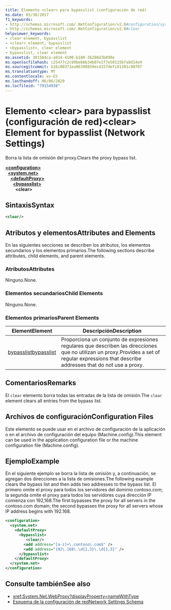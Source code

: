 ```yaml
---
title: Elemento <clear> para bypasslist (configuración de red)
ms.date: 03/30/2017
f1_keywords:
- http://schemas.microsoft.com/.NetConfiguration/v2.0#configuration/system.net/defaultProxy/bypasslist/clear
- http://schemas.microsoft.com/.NetConfiguration/v2.0#clear
helpviewer_keywords:
- clear element, bypasslist
- <clear> element, bypasslist
- <bypasslist>, clear element
- bypasslist, clear element
ms.assetid: 301584ca-a914-4100-b180-3b288d3b099e
ms.openlocfilehash: c25477c2c99be66b34b07e1f7e50115bfa8d14e9
ms.sourcegitcommit: b16c00371ea06398859ecd157defc81301c9070f
ms.translationtype: MT
ms.contentlocale: es-ES
ms.lasthandoff: 06/06/2020
ms.locfileid: "79154938"
---
```

# <a name="clear-element-for-bypasslist-network-settings"></a><span data-ttu-id="48e71-102">Elemento \<clear> para bypasslist (configuración de red)</span><span class="sxs-lookup"><span data-stu-id="48e71-102">\<clear> Element for bypasslist (Network Settings)</span></span>
<span data-ttu-id="48e71-103">Borra la lista de omisión del proxy.</span><span class="sxs-lookup"><span data-stu-id="48e71-103">Clears the proxy bypass list.</span></span>  
  
[**\<configuration>**](../configuration-element.md)\
&nbsp;&nbsp;[**\<system.net>**](system-net-element-network-settings.md)\
&nbsp;&nbsp;&nbsp;&nbsp;[**\<defaultProxy>**](defaultproxy-element-network-settings.md)\
&nbsp;&nbsp;&nbsp;&nbsp;&nbsp;&nbsp;[**\<bypasslist>**](bypasslist-element-network-settings.md)\
&nbsp;&nbsp;&nbsp;&nbsp;&nbsp;&nbsp;&nbsp;&nbsp;**\<clear>**

## <a name="syntax"></a><span data-ttu-id="48e71-104">Sintaxis</span><span class="sxs-lookup"><span data-stu-id="48e71-104">Syntax</span></span>  
  
```xml  
<clear/>  
```  
  
## <a name="attributes-and-elements"></a><span data-ttu-id="48e71-105">Atributos y elementos</span><span class="sxs-lookup"><span data-stu-id="48e71-105">Attributes and Elements</span></span>  
 <span data-ttu-id="48e71-106">En las siguientes secciones se describen los atributos, los elementos secundarios y los elementos primarios.</span><span class="sxs-lookup"><span data-stu-id="48e71-106">The following sections describe attributes, child elements, and parent elements.</span></span>  
  
### <a name="attributes"></a><span data-ttu-id="48e71-107">Atributos</span><span class="sxs-lookup"><span data-stu-id="48e71-107">Attributes</span></span>  
 <span data-ttu-id="48e71-108">Ninguno.</span><span class="sxs-lookup"><span data-stu-id="48e71-108">None.</span></span>  
  
### <a name="child-elements"></a><span data-ttu-id="48e71-109">Elementos secundarios</span><span class="sxs-lookup"><span data-stu-id="48e71-109">Child Elements</span></span>  
 <span data-ttu-id="48e71-110">Ninguno.</span><span class="sxs-lookup"><span data-stu-id="48e71-110">None.</span></span>  
  
### <a name="parent-elements"></a><span data-ttu-id="48e71-111">Elementos primarios</span><span class="sxs-lookup"><span data-stu-id="48e71-111">Parent Elements</span></span>  
  
|<span data-ttu-id="48e71-112">**Element**</span><span class="sxs-lookup"><span data-stu-id="48e71-112">**Element**</span></span>|<span data-ttu-id="48e71-113">**Descripción**</span><span class="sxs-lookup"><span data-stu-id="48e71-113">**Description**</span></span>|  
|-----------------|---------------------|  
|[<span data-ttu-id="48e71-114">bypasslist</span><span class="sxs-lookup"><span data-stu-id="48e71-114">bypasslist</span></span>](bypasslist-element-network-settings.md)|<span data-ttu-id="48e71-115">Proporciona un conjunto de expresiones regulares que describen las direcciones que no utilizan un proxy.</span><span class="sxs-lookup"><span data-stu-id="48e71-115">Provides a set of regular expressions that describe addresses that do not use a proxy.</span></span>|  
  
## <a name="remarks"></a><span data-ttu-id="48e71-116">Comentarios</span><span class="sxs-lookup"><span data-stu-id="48e71-116">Remarks</span></span>  
 <span data-ttu-id="48e71-117">El `clear` elemento borra todas las entradas de la lista de omisión.</span><span class="sxs-lookup"><span data-stu-id="48e71-117">The `clear` element clears all entries from the bypass list.</span></span>  
  
## <a name="configuration-files"></a><span data-ttu-id="48e71-118">Archivos de configuración</span><span class="sxs-lookup"><span data-stu-id="48e71-118">Configuration Files</span></span>  
 <span data-ttu-id="48e71-119">Este elemento se puede usar en el archivo de configuración de la aplicación o en el archivo de configuración del equipo (Machine.config).</span><span class="sxs-lookup"><span data-stu-id="48e71-119">This element can be used in the application configuration file or the machine configuration file (Machine.config).</span></span>  
  
## <a name="example"></a><span data-ttu-id="48e71-120">Ejemplo</span><span class="sxs-lookup"><span data-stu-id="48e71-120">Example</span></span>  
 <span data-ttu-id="48e71-121">En el siguiente ejemplo se borra la lista de omisión y, a continuación, se agregan dos direcciones a la lista de omisiones.</span><span class="sxs-lookup"><span data-stu-id="48e71-121">The following example clears the bypass list and then adds two addresses to the bypass list.</span></span> <span data-ttu-id="48e71-122">El primero omite el proxy para todos los servidores del dominio contoso.com; la segunda omite el proxy para todos los servidores cuya dirección IP comienza con 192,168.</span><span class="sxs-lookup"><span data-stu-id="48e71-122">The first bypasses the proxy for all servers in the contoso.com domain; the second bypasses the proxy for all servers whose IP address begins with 192.168.</span></span>  
  
```xml  
<configuration>  
  <system.net>  
    <defaultProxy>  
      <bypasslist>  
         <clear/>  
        <add address="[a-z]+\.contoso\.com$" />  
        <add address="192\.168\.\d{1,3}\.\d{1,3}" />  
      </bypasslist>  
    </defaultProxy>  
  </system.net>  
</configuration>
```  
  
## <a name="see-also"></a><span data-ttu-id="48e71-123">Consulte también</span><span class="sxs-lookup"><span data-stu-id="48e71-123">See also</span></span>

- <xref:System.Net.WebProxy?displayProperty=nameWithType>
- [<span data-ttu-id="48e71-124">Esquema de la configuración de red</span><span class="sxs-lookup"><span data-stu-id="48e71-124">Network Settings Schema</span></span>](index.md)
